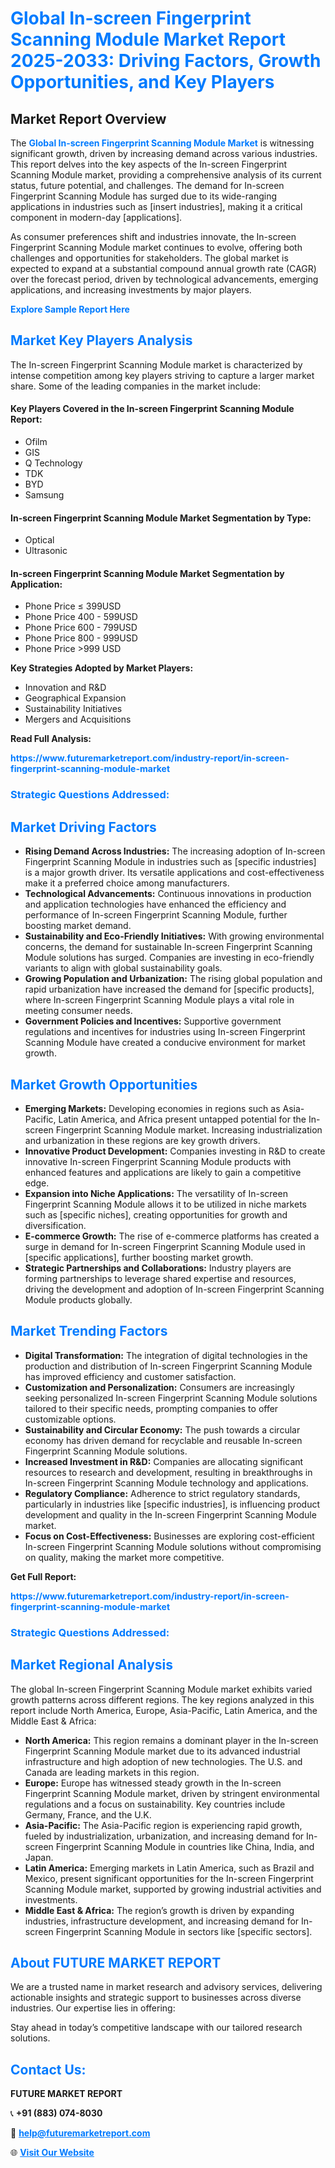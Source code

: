 <h1 style="color: #007BFF;">Global In-screen Fingerprint Scanning Module Market Report 2025-2033: Driving Factors, Growth Opportunities, and Key Players</h1>

<section id="overview">
<h2>Market Report Overview</h2>
<p>The <a href="https://www.futuremarketreport.com/industry-report/in-screen-fingerprint-scanning-module-market" style="color: #007BFF; text-decoration: none;"><strong>Global In-screen Fingerprint Scanning Module Market</strong></a> is witnessing significant growth, driven by increasing demand across various industries. This report delves into the key aspects of the In-screen Fingerprint Scanning Module market, providing a comprehensive analysis of its current status, future potential, and challenges. The demand for In-screen Fingerprint Scanning Module has surged due to its wide-ranging applications in industries such as [insert industries], making it a critical component in modern-day [applications].</p>
<p>As consumer preferences shift and industries innovate, the In-screen Fingerprint Scanning Module market continues to evolve, offering both challenges and opportunities for stakeholders. The global market is expected to expand at a substantial compound annual growth rate (CAGR) over the forecast period, driven by technological advancements, emerging applications, and increasing investments by major players.</p>
</section>

<section id="overview">
<p><a href="https://www.futuremarketreport.com/request-sample/reportId=81870" style="color: #007BFF; text-decoration: none;"><strong>Explore Sample Report Here</strong></a></p>
</section>

<section id="key-players">
<h2 style="color: #007BFF;">Market Key Players Analysis</h2>
<p>The In-screen Fingerprint Scanning Module market is characterized by intense competition among key players striving to capture a larger market share. Some of the leading companies in the market include:</p>
<h4>Key Players Covered in the In-screen Fingerprint Scanning Module Report:</h4>
<ul><li>Ofilm</li><li>GIS</li><li>Q Technology</li><li>TDK</li><li>BYD</li><li>Samsung</li></ul>
<h4>In-screen Fingerprint Scanning Module Market Segmentation by Type:</h4>
<ul><li>Optical</li><li>Ultrasonic</li></ul>

<h4>In-screen Fingerprint Scanning Module Market Segmentation by Application:</h4>
<ul><li>Phone Price ≤ 399USD</li><li>Phone Price 400 - 599USD</li><li>Phone Price 600 - 799USD</li><li>Phone Price 800 - 999USD</li><li>Phone Price &gt;999 USD</li></ul>
<p><strong>Key Strategies Adopted by Market Players:</strong></p>
<ul>
<li>Innovation and R&D</li>
<li>Geographical Expansion</li>
<li>Sustainability Initiatives</li>
<li>Mergers and Acquisitions</li>
</ul>
</section>

<section>
<p><strong>Read Full Analysis: </strong></p><a href="https://www.futuremarketreport.com/industry-report/in-screen-fingerprint-scanning-module-market" style="color: #007BFF; text-decoration: none;"><strong>https://www.futuremarketreport.com/industry-report/in-screen-fingerprint-scanning-module-market</strong></a>
<h3 style="color: #007BFF;">Strategic Questions Addressed:</h3>
</section>

<section id="driving-factors">
<h2 style="color: #007BFF;">Market Driving Factors</h2>
<ul>
<li><strong>Rising Demand Across Industries:</strong> The increasing adoption of In-screen Fingerprint Scanning Module in industries such as [specific industries] is a major growth driver. Its versatile applications and cost-effectiveness make it a preferred choice among manufacturers.</li>
<li><strong>Technological Advancements:</strong> Continuous innovations in production and application technologies have enhanced the efficiency and performance of In-screen Fingerprint Scanning Module, further boosting market demand.</li>
<li><strong>Sustainability and Eco-Friendly Initiatives:</strong> With growing environmental concerns, the demand for sustainable In-screen Fingerprint Scanning Module solutions has surged. Companies are investing in eco-friendly variants to align with global sustainability goals.</li>
<li><strong>Growing Population and Urbanization:</strong> The rising global population and rapid urbanization have increased the demand for [specific products], where In-screen Fingerprint Scanning Module plays a vital role in meeting consumer needs.</li>
<li><strong>Government Policies and Incentives:</strong> Supportive government regulations and incentives for industries using In-screen Fingerprint Scanning Module have created a conducive environment for market growth.</li>
</ul>
</section>

<section id="growth-opportunities">
<h2 style="color: #007BFF;">Market Growth Opportunities</h2>
<ul>
<li><strong>Emerging Markets:</strong> Developing economies in regions such as Asia-Pacific, Latin America, and Africa present untapped potential for the In-screen Fingerprint Scanning Module market. Increasing industrialization and urbanization in these regions are key growth drivers.</li>
<li><strong>Innovative Product Development:</strong> Companies investing in R&D to create innovative In-screen Fingerprint Scanning Module products with enhanced features and applications are likely to gain a competitive edge.</li>
<li><strong>Expansion into Niche Applications:</strong> The versatility of In-screen Fingerprint Scanning Module allows it to be utilized in niche markets such as [specific niches], creating opportunities for growth and diversification.</li>
<li><strong>E-commerce Growth:</strong> The rise of e-commerce platforms has created a surge in demand for In-screen Fingerprint Scanning Module used in [specific applications], further boosting market growth.</li>
<li><strong>Strategic Partnerships and Collaborations:</strong> Industry players are forming partnerships to leverage shared expertise and resources, driving the development and adoption of In-screen Fingerprint Scanning Module products globally.</li>
</ul>
</section>

<section id="trending-factors">
<h2 style="color: #007BFF;">Market Trending Factors</h2>
<ul>
<li><strong>Digital Transformation:</strong> The integration of digital technologies in the production and distribution of In-screen Fingerprint Scanning Module has improved efficiency and customer satisfaction.</li>
<li><strong>Customization and Personalization:</strong> Consumers are increasingly seeking personalized In-screen Fingerprint Scanning Module solutions tailored to their specific needs, prompting companies to offer customizable options.</li>
<li><strong>Sustainability and Circular Economy:</strong> The push towards a circular economy has driven demand for recyclable and reusable In-screen Fingerprint Scanning Module solutions.</li>
<li><strong>Increased Investment in R&D:</strong> Companies are allocating significant resources to research and development, resulting in breakthroughs in In-screen Fingerprint Scanning Module technology and applications.</li>
<li><strong>Regulatory Compliance:</strong> Adherence to strict regulatory standards, particularly in industries like [specific industries], is influencing product development and quality in the In-screen Fingerprint Scanning Module market.</li>
<li><strong>Focus on Cost-Effectiveness:</strong> Businesses are exploring cost-efficient In-screen Fingerprint Scanning Module solutions without compromising on quality, making the market more competitive.</li>
</ul>
</section>

<section>
<p><strong>Get Full Report: </strong></p><a href="https://www.futuremarketreport.com/industry-report/in-screen-fingerprint-scanning-module-market" style="color: #007BFF; text-decoration: none;"><strong>https://www.futuremarketreport.com/industry-report/in-screen-fingerprint-scanning-module-market</strong></a>
<h3 style="color: #007BFF;">Strategic Questions Addressed:</h3>
</section>


<section id="regional-analysis">
<h2 style="color: #007BFF;">Market Regional Analysis</h2>
<p>The global In-screen Fingerprint Scanning Module market exhibits varied growth patterns across different regions. The key regions analyzed in this report include North America, Europe, Asia-Pacific, Latin America, and the Middle East & Africa:</p>
<ul>
<li><strong>North America:</strong> This region remains a dominant player in the In-screen Fingerprint Scanning Module market due to its advanced industrial infrastructure and high adoption of new technologies. The U.S. and Canada are leading markets in this region.</li>
<li><strong>Europe:</strong> Europe has witnessed steady growth in the In-screen Fingerprint Scanning Module market, driven by stringent environmental regulations and a focus on sustainability. Key countries include Germany, France, and the U.K.</li>
<li><strong>Asia-Pacific:</strong> The Asia-Pacific region is experiencing rapid growth, fueled by industrialization, urbanization, and increasing demand for In-screen Fingerprint Scanning Module in countries like China, India, and Japan.</li>
<li><strong>Latin America:</strong> Emerging markets in Latin America, such as Brazil and Mexico, present significant opportunities for the In-screen Fingerprint Scanning Module market, supported by growing industrial activities and investments.</li>
<li><strong>Middle East & Africa:</strong> The region’s growth is driven by expanding industries, infrastructure development, and increasing demand for In-screen Fingerprint Scanning Module in sectors like [specific sectors].</li>
</ul>
</section>

<footer>
<h2 style="color: #007BFF;">About FUTURE MARKET REPORT</h2>
<p>We are a trusted name in market research and advisory services, delivering actionable insights and strategic support to businesses across diverse industries. Our expertise lies in offering:</p>

<p>Stay ahead in today’s competitive landscape with our tailored research solutions.</p>

<h2 style="color: #007BFF;">Contact Us:</h2>
<p><strong>FUTURE MARKET REPORT</strong></p>
<p>📞 <strong>+91 (883) 074-8030</strong></p>
<p>📧 <strong><a href="mailto:help@futuremarketreport.com" style="color: #007BFF;">help@futuremarketreport.com</a></strong></p>
<p>🌐 <strong><a href="https://www.futuremarketreport.com/" style="color: #007BFF;">Visit Our Website</a></strong></p>
</footer>